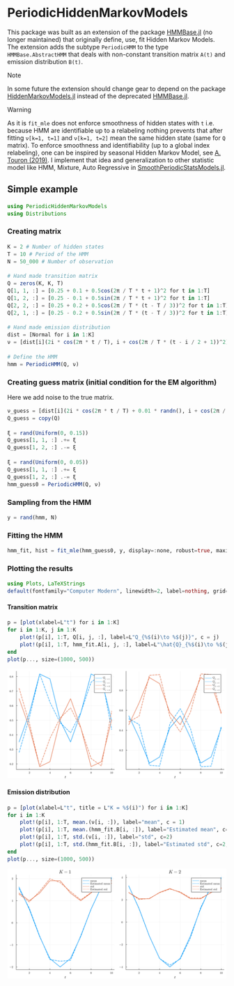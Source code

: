 # PeriodicHiddenMarkovModels

This package was built as an extension of the package [HMMBase.jl](https://github.com/maxmouchet/HMMBase.jl) (no longer maintained) that originally define, use, fit Hidden Markov Models.
The extension adds the subtype `PeriodicHMM` to the type `HMMBase.AbstractHMM` that deals with non-constant transition matrix `A(t)` and emission distribution `B(t)`.

> [!NOTE]
>In some future the extension should change gear to depend on the package [HiddenMarkovModels.jl](https://github.com/gdalle/HiddenMarkovModels.jl) instead of the deprecated [HMMBase.jl](https://github.com/maxmouchet/HMMBase.jl).

> [!WARNING]
> As it is `fit_mle` does not enforce smoothness of hidden states with `t` i.e. because HMM are identifiable up to a relabeling nothing prevents that after fitting `ν[k=1, t=1]` and `ν[k=1, t=2]` mean the same hidden state (same for `Q` matrix).
> To enforce smoothness and identifiability (up to a global index relabeling), one can be inspired by seasonal Hidden Markov Model, see [A. Touron (2019)](https://link.springer.com/article/10.1007/s11222-019-09854-4).
> I implement that idea and generalization to other statistic model like HMM, Mixture, Auto Regressive in [SmoothPeriodicStatsModels.jl](https://github.com/dmetivie/SmoothPeriodicStatsModels.jl).

## Simple example

```julia
using PeriodicHiddenMarkovModels
using Distributions
```

### Creating matrix

```julia
K = 2 # Number of hidden states
T = 10 # Period of the HMM
N = 50_000 # Number of observation

# Hand made transition matrix
Q = zeros(K, K, T)
Q[1, 1, :] = [0.25 + 0.1 + 0.5cos(2π / T * t + 1)^2 for t in 1:T]
Q[1, 2, :] = [0.25 - 0.1 + 0.5sin(2π / T * t + 1)^2 for t in 1:T]
Q[2, 2, :] = [0.25 + 0.2 + 0.5cos(2π / T * (t - T / 3))^2 for t in 1:T]
Q[2, 1, :] = [0.25 - 0.2 + 0.5sin(2π / T * (t - T / 3))^2 for t in 1:T]

# Hand made emission distribution
dist = [Normal for i in 1:K]
ν = [dist[i](2i * cos(2π * t / T), i + cos(2π / T * (t - i / 2 + 1))^2) for i in 1:K, t in 1:T]

# Define the HMM
hmm = PeriodicHMM(Q, ν)
```

### Creating guess matrix (initial condition for the EM algorithm)

Here we add noise to the true matrix.

```julia
ν_guess = [dist[i](2i * cos(2π * t / T) + 0.01 * randn(), i + cos(2π / T * (t - i / 2 + 1))^2 + 0.05 * randn()) for i in 1:K, t in 1:T]
Q_guess = copy(Q)

ξ = rand(Uniform(0, 0.15))
Q_guess[1, 1, :] .+= ξ
Q_guess[1, 2, :] .-= ξ

ξ = rand(Uniform(0, 0.05))
Q_guess[1, 1, :] .+= ξ
Q_guess[1, 2, :] .-= ξ
hmm_guess0 = PeriodicHMM(Q, ν)
```

### Sampling from the HMM

```julia
y = rand(hmm, N)
```

### Fitting the HMM

```julia
hmm_fit, hist = fit_mle(hmm_guess0, y, display=:none, robust=true, maxiter=1000)
```

### Plotting the results

```julia
using Plots, LaTeXStrings
default(fontfamily="Computer Modern", linewidth=2, label=nothing, grid=true, framestyle=:default)
```

#### Transition matrix

```julia
p = [plot(xlabel=L"t") for i in 1:K]
for i in 1:K, j in 1:K
    plot!(p[i], 1:T, Q[i, j, :], label=L"Q_{%$(i)\to %$(j)}", c = j)
    plot!(p[i], 1:T, hmm_fit.A[i, j, :], label=L"\hat{Q}_{%$(i)\to %$(j)}", c=j, s=:dash)
end
plot(p..., size=(1000, 500))
```

![Time dependent transition matrix coefficient](img/Q_estiamated.svg)

#### Emission distribution

```julia
p = [plot(xlabel=L"t", title = L"K = %$(i)") for i in 1:K]
for i in 1:K
    plot!(p[i], 1:T, mean.(ν[i, :]), label="mean", c = 1)
    plot!(p[i], 1:T, mean.(hmm_fit.B[i, :]), label="Estimated mean", c=1, s=:dash)
    plot!(p[i], 1:T, std.(ν[i, :]), label="std", c=2)
    plot!(p[i], 1:T, std.(hmm_fit.B[i, :]), label="Estimated std", c=2, s=:dash)
end
plot(p..., size=(1000, 500))
```

![Emission distribution parameters](img/nu_estiamated.svg)
